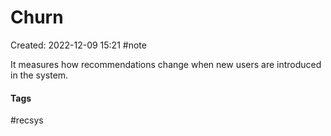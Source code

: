 # Churn
Created: 2022-12-09 15:21
#note

It measures how recommendations change when new users are introduced in the system.

#### Tags
#recsys 